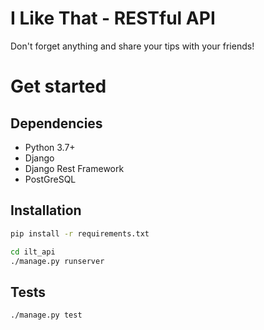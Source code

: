# I Like That - RESTful API

Don't forget anything and share your tips with your friends!

# Get started

## Dependencies

- Python 3.7+
- Django
- Django Rest Framework
- PostGreSQL

## Installation

```sh
pip install -r requirements.txt
```

```sh
cd ilt_api
./manage.py runserver
```

## Tests

```sh
./manage.py test
```
